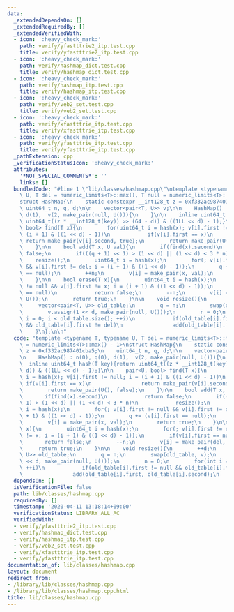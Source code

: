 ```yaml
---
data:
  _extendedDependsOn: []
  _extendedRequiredBy: []
  _extendedVerifiedWith:
  - icon: ':heavy_check_mark:'
    path: verify/yfastttrie2_itp.test.cpp
    title: verify/yfastttrie2_itp.test.cpp
  - icon: ':heavy_check_mark:'
    path: verify/hashmap_dict.test.cpp
    title: verify/hashmap_dict.test.cpp
  - icon: ':heavy_check_mark:'
    path: verify/hashmap_itp.test.cpp
    title: verify/hashmap_itp.test.cpp
  - icon: ':heavy_check_mark:'
    path: verify/veb2_set.test.cpp
    title: verify/veb2_set.test.cpp
  - icon: ':heavy_check_mark:'
    path: verify/xfastttrie_itp.test.cpp
    title: verify/xfastttrie_itp.test.cpp
  - icon: ':heavy_check_mark:'
    path: verify/yfastttrie_itp.test.cpp
    title: verify/yfastttrie_itp.test.cpp
  _pathExtension: cpp
  _verificationStatusIcon: ':heavy_check_mark:'
  attributes:
    '*NOT_SPECIAL_COMMENTS*': ''
    links: []
  bundledCode: "#line 1 \"lib/classes/hashmap.cpp\"\ntemplate <typename T, typename\
    \ U, T del = numeric_limits<T>::max(), T null = numeric_limits<T>::max() - 1>\n\
    struct HashMap{\n    static constexpr __int128_t z = 0xf332ac987401cba5;\n   \
    \ uint64_t n, q, d;\n\n    vector<pair<T, U>> v;\n\n    HashMap() : n(0), q(0),\
    \ d(1),  v(2, make_pair(null, U())){\n    }\n\n    inline uint64_t hash(T key){return\
    \ uint64_t((z * __int128_t(key)) >> (64 - d)) & ((1LL << d) - 1);}\n\n    pair<U,\
    \ bool> find(T x){\n        for(uint64_t i = hash(x); v[i].first != null; i =\
    \ (i + 1) & ((1 << d) - 1))\n            if(v[i].first == x)\n               \
    \ return make_pair(v[i].second, true);\n        return make_pair(U(), false);\n\
    \    }\n\n    bool add(T x, U val){\n        if(find(x).second)\n            return\
    \ false;\n        if(((q + 1) << 1) > (1 << d) || (1 << d) < 3 * n)\n        \
    \    resize();\n        uint64_t i = hash(x);\n        for(; v[i].first != null\
    \ && v[i].first != del; i = (i + 1) & ((1 << d) - 1));\n        q += (v[i].first\
    \ == null);\n        ++n;\n        v[i] = make_pair(x, val);\n        return true;\n\
    \    }\n\n    bool erase(T x){\n        uint64_t i = hash(x);\n        for(; v[i].first\
    \ != null && v[i].first != x; i = (i + 1) & ((1 << d) - 1));\n        if(v[i].first\
    \ == null)\n            return false;\n        --n;\n        v[i] = make_pair(del,\
    \ U());\n        return true;\n    }\n\n    void resize(){\n        ++d;\n   \
    \     vector<pair<T, U>> old_table;\n        q = n;\n        swap(old_table, v);\n\
    \        v.assign(1 << d, make_pair(null, U()));\n        n = 0;\n        for(int\
    \ i = 0; i < old_table.size(); ++i)\n            if(old_table[i].first != null\
    \ && old_table[i].first != del)\n                add(old_table[i].first, old_table[i].second);\n\
    \    }\n};\n\n"
  code: "template <typename T, typename U, T del = numeric_limits<T>::max(), T null\
    \ = numeric_limits<T>::max() - 1>\nstruct HashMap{\n    static constexpr __int128_t\
    \ z = 0xf332ac987401cba5;\n    uint64_t n, q, d;\n\n    vector<pair<T, U>> v;\n\
    \n    HashMap() : n(0), q(0), d(1),  v(2, make_pair(null, U())){\n    }\n\n  \
    \  inline uint64_t hash(T key){return uint64_t((z * __int128_t(key)) >> (64 -\
    \ d)) & ((1LL << d) - 1);}\n\n    pair<U, bool> find(T x){\n        for(uint64_t\
    \ i = hash(x); v[i].first != null; i = (i + 1) & ((1 << d) - 1))\n           \
    \ if(v[i].first == x)\n                return make_pair(v[i].second, true);\n\
    \        return make_pair(U(), false);\n    }\n\n    bool add(T x, U val){\n \
    \       if(find(x).second)\n            return false;\n        if(((q + 1) <<\
    \ 1) > (1 << d) || (1 << d) < 3 * n)\n            resize();\n        uint64_t\
    \ i = hash(x);\n        for(; v[i].first != null && v[i].first != del; i = (i\
    \ + 1) & ((1 << d) - 1));\n        q += (v[i].first == null);\n        ++n;\n\
    \        v[i] = make_pair(x, val);\n        return true;\n    }\n\n    bool erase(T\
    \ x){\n        uint64_t i = hash(x);\n        for(; v[i].first != null && v[i].first\
    \ != x; i = (i + 1) & ((1 << d) - 1));\n        if(v[i].first == null)\n     \
    \       return false;\n        --n;\n        v[i] = make_pair(del, U());\n   \
    \     return true;\n    }\n\n    void resize(){\n        ++d;\n        vector<pair<T,\
    \ U>> old_table;\n        q = n;\n        swap(old_table, v);\n        v.assign(1\
    \ << d, make_pair(null, U()));\n        n = 0;\n        for(int i = 0; i < old_table.size();\
    \ ++i)\n            if(old_table[i].first != null && old_table[i].first != del)\n\
    \                add(old_table[i].first, old_table[i].second);\n    }\n};\n\n"
  dependsOn: []
  isVerificationFile: false
  path: lib/classes/hashmap.cpp
  requiredBy: []
  timestamp: '2020-04-11 13:18:14+09:00'
  verificationStatus: LIBRARY_ALL_AC
  verifiedWith:
  - verify/yfastttrie2_itp.test.cpp
  - verify/hashmap_dict.test.cpp
  - verify/hashmap_itp.test.cpp
  - verify/veb2_set.test.cpp
  - verify/xfastttrie_itp.test.cpp
  - verify/yfastttrie_itp.test.cpp
documentation_of: lib/classes/hashmap.cpp
layout: document
redirect_from:
- /library/lib/classes/hashmap.cpp
- /library/lib/classes/hashmap.cpp.html
title: lib/classes/hashmap.cpp
---
```

